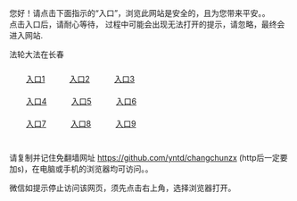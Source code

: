 您好！请点击下面指示的“入口”，浏览此网站是安全的，且为您带来平安。。 <br/>
点击入口后，请耐心等待， 过程中可能会出现无法打开的提示，请忽略，最终会进入网站. </br>

法轮大法在长春<br/>
<div style="padding:10px"><a style="margin:20px" target="_blank" href="https://d27h72dpdvh13o.cloudfront.net/2Qpsp?mxckunl" id="ccLink1" rel="nofollow">入口1</a> <a target="_blank" style="margin:20px" href="https://d382f73ze7nb9z.cloudfront.net/2Qpsp?dxderqwq" id="ccLink2" rel="nofollow">入口2</a> <a style="margin:20px" target="_blank" href="https://d1tmb45tsz22za.cloudfront.net/2Qpsp?dhpjjio" id="ccLink3" rel="nofollow">入口3</a></div>

<div style="padding:10px" ><a style="margin:20px" target="_blank" href="https://d27h72dpdvh13o.cloudfront.net/2Qpsp?mxckunl" id="ccLink4" rel="nofollow">入口4</a> <a style="margin:20px" href="https://d382f73ze7nb9z.cloudfront.net/2Qpsp?dxderqwq" target="_blank" id="ccLink5" rel="nofollow">入口5</a> <a style="margin:20px" href="https://d1tmb45tsz22za.cloudfront.net/2Qpsp?dhpjjio" target="_blank" id="ccLink6" rel="nofollow">入口6</a></div>

<div style="padding:10px"><a style="margin:20px" target="_blank" href="https://d27h72dpdvh13o.cloudfront.net/2Qpsp?mxckunl" id="ccLink7" rel="nofollow">入口7</a> <a style="margin:20px" href="https://d382f73ze7nb9z.cloudfront.net/2Qpsp?dxderqwq" target="_blank" id="ccLink8" rel="nofollow">入口8</a> <a style="margin:20px" target="_blank" href="https://d1tmb45tsz22za.cloudfront.net/2Qpsp?dhpjjio" id="ccLink9" rel="nofollow">入口9</a></div>

<br/>



请复制并记住免翻墙网址 https://github.com/yntd/changchunzx (http后一定要加s)，在电脑或手机的浏览器均可访问。。<br/>

微信如提示停止访问该网页，须先点击右上角，选择浏览器打开。
